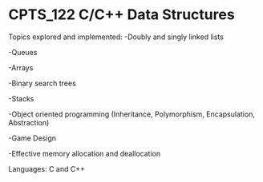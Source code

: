 # CPTS_122 C/C++ Data Structures
Topics explored and implemented:
-Doubly and singly linked lists

-Queues

-Arrays

-Binary search trees

-Stacks

-Object oriented programming (Inheritance, Polymorphism, Encapsulation, Abstraction)

-Game Design 

-Effective memory allocation and deallocation

Languages: C and C++
